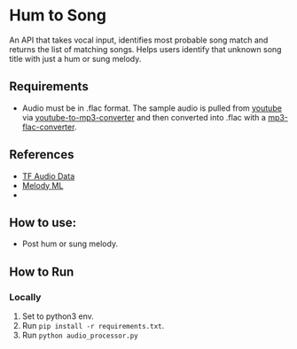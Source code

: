 # Hum to Song
An API that takes vocal input, identifies most probable song match and returns the list of matching songs. Helps users identify that unknown song title with just a hum or sung melody.

## Requirements
- Audio must be in .flac format. The sample audio is pulled from [youtube](https://www.youtube.com/watch?v=rinz9Avvq6A) via [youtube-to-mp3-converter](https://ytmp3.cc/en13/) and then converted into .flac with a [mp3-flac-converter](https://cloudconvert.com/mp3-to-flac).

## References
- [TF Audio Data](https://www.tensorflow.org/io/tutorials/audio)
- [Melody ML](https://melody.ml/)
- 
## How to use:
- Post hum or sung melody.  

## How to Run
### Locally
1. Set to python3 env.
1. Run `pip install -r requirements.txt`.
1. Run `python audio_processor.py`

